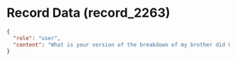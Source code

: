# Record Data (record_2263)

```json
{
  "role": "user",
  "content": "What is your version of the breakdown of my brother did GPT-4o go into that earlienr in the conversation?"
}
```
